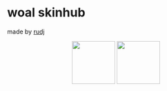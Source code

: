 # woal skinhub
made by <a href="https://twitter.com/rudj_">rudj</a>
<p align="center">
  <a href="rudj.md">
  <img src="https://a.ppy.sh/11592896"  
       width="100"
       height="100"></a>
  <a href="luciano.md">
  <img src="https://a.ppy.sh/11604978" 
       width="100" 
       height="100"></a>
  <br></br>
</p>
